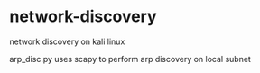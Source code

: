 # network-discovery
network discovery on kali linux

arp_disc.py uses scapy to perform arp discovery on local subnet
